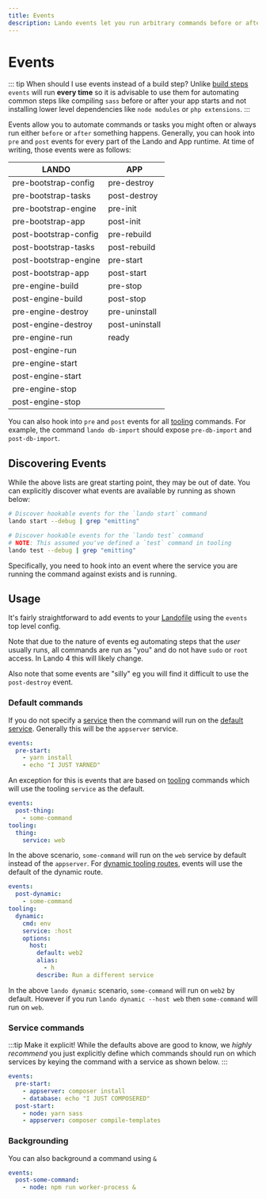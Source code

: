 ```yaml
---
title: Events
description: Lando events let you run arbitrary commands before or after certain parts of the Lando runtime; clear caches after a database import or run a script before deployment.
---
```


# Events

::: tip When should I use events instead of a build step?
Unlike [build steps](../services/lando-3.md#build-steps) `events` will run **every time** so it is advisable to use them for automating common steps like compiling `sass` before or after your app starts and not installing lower level dependencies like `node modules` or `php extensions`.
:::

Events allow you to automate commands or tasks you might often or always run either `before` or `after` something happens. Generally, you can hook into `pre` and `post` events for every part of the Lando and App runtime. At time of writing, those events were as follows:

| **LANDO** | **APP** |
| -- | -- |
| pre-bootstrap-config | pre-destroy |
| pre-bootstrap-tasks |  post-destroy |
| pre-bootstrap-engine | pre-init |
| pre-bootstrap-app | post-init |
| post-bootstrap-config | pre-rebuild |
| post-bootstrap-tasks | post-rebuild |
| post-bootstrap-engine | pre-start |
| post-bootstrap-app | post-start |
| pre-engine-build | pre-stop |
| post-engine-build | post-stop |
| pre-engine-destroy | pre-uninstall |
| post-engine-destroy | post-uninstall |
| pre-engine-run | ready |
| post-engine-run |  |
| pre-engine-start |  |
| post-engine-start |  |
| pre-engine-stop |  |
| post-engine-stop |  |

You can also hook into `pre` and `post` events for all [tooling](./tooling.md) commands. For example, the command `lando db-import` should expose `pre-db-import` and `post-db-import`.

## Discovering Events

While the above lists are great starting point, they may be out of date. You can explicitly discover what events are available by running as shown below:

```bash
# Discover hookable events for the `lando start` command
lando start --debug | grep "emitting"

# Discover hookable events for the `lando test` command
# NOTE: This assumed you've defined a `test` command in tooling
lando test --debug | grep "emitting"
```

Specifically, you need to hook into an event where the service you are running the command against exists and is running.

## Usage

It's fairly straightforward to add events to your [Landofile](./index.md) using the `events` top level config.

Note that due to the nature of events eg automating steps that the _user_ usually runs, all commands are run as "you" and do not have `sudo` or `root` access. In Lando 4 this will likely change.

Also note that some events are "silly" eg you will find it difficult to use the `post-destroy` event.

### Default commands

If you do not specify a [service](#service-commands) then the command will run on the [default service](./services.md#default-service). Generally this will be the `appserver` service.

```yaml
events:
  pre-start:
    - yarn install
    - echo "I JUST YARNED"
```

An exception for this is events that are based on [tooling](./tooling.md) commands which will use the tooling `service` as the default.

```yaml
events:
  post-thing:
    - some-command
tooling:
  thing:
    service: web
```

In the above scenario, `some-command` will run on the `web` service by default instead of the `appserver`. For [dynamic tooling routes](./tooling.md#dynamic-service-commands), events will use the default of the dynamic route.

```yaml
events:
  post-dynamic:
    - some-command
tooling:
  dynamic:
    cmd: env
    service: :host
    options:
      host:
        default: web2
        alias:
          - h
        describe: Run a different service
```

In the above `lando dynamic` scenario, `some-command` will run on `web2` by default. However if you run `lando dynamic --host web` then `some-command` will run on `web`.

### Service commands

:::tip Make it explicit!
While the defaults above are good to know, we *highly recommend* you just explicitly define which commands should run on which services by keying the command with a service as shown below.
:::

```yaml
events:
  pre-start:
    - appserver: composer install
    - database: echo "I JUST COMPOSERED"
  post-start:
    - node: yarn sass
    - appserver: composer compile-templates
```

### Backgrounding

You can also background a command using `&`

```yaml
events:
  post-some-command:
    - node: npm run worker-process &
```

